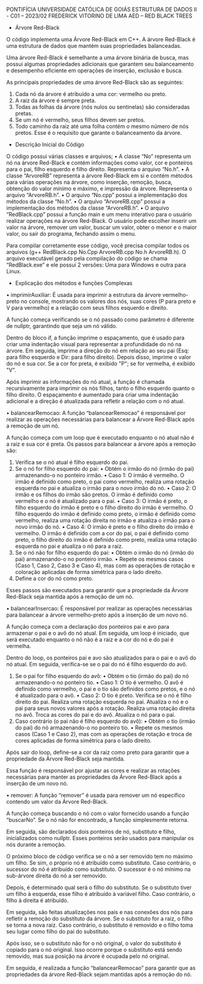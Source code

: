 PONTIFÍCIA UNIVERSIDADE CATÓLICA DE GOIÁS
ESTRUTURA DE DADOS II - C01 – 2023/02
FREDERICK VITORINO DE LIMA
AED – RED BLACK TREES

- Árvore Red-Black

O código implementa uma Árvore Red-Black em C++. A árvore Red-Black é uma estrutura de dados que mantém suas propriedades balanceadas.

Uma árvore Red-Black é semelhante a uma árvore binária de busca, mas possui algumas propriedades adicionais que garantem seu balanceamento e desempenho eficiente em operações de inserção, exclusão e busca.

As principais propriedades de uma árvore Red-Black são as seguintes:

1.	Cada nó da árvore é atribuído a uma cor: vermelho ou preto.
2.	A raiz da árvore é sempre preta.
3.	Todas as folhas da árvore (nós nulos ou sentinelas) são consideradas pretas.
4.	Se um nó é vermelho, seus filhos devem ser pretos.
5.	Todo caminho da raiz até uma folha contém o mesmo número de nós pretos. Esse é o requisito que garante o balanceamento da árvore.

- Descrição Inicial do Código

O código possui várias classes e arquivos; 
•	A classe “No” representa um nó na árvore Red-Black e contém informações como valor, cor e ponteiros para o pai, filho esquerdo e filho direito. Representa o arquivo “No.h”.
•	A classe “ArvoreRB” representa a árvore Red-Black em si e contém métodos para várias operações na árvore, como inserção, remoção, busca, obtenção do valor mínimo e máximo, e impressão da árvore. Representa o arquivo “ArvoreRB.h”.
•	O arquivo “No.cpp” possui a implementação dos métodos da classe “No.h”.
•	O arquivo “ArvoreRB.cpp” possui a implementação dos métodos da classe “ArvoreRB.h”.
•	O arquivo “RedBlack.cpp” possui a função main e um menu interativo para o usuário realizar operações na árvore Red-Black. O usuário pode escolher inserir um valor na árvore, remover um valor, buscar um valor, obter o menor e o maior valor, ou sair do programa, fechando assim o menu.

Para compilar corretamente esse código, você precisa compilar todos os arquivos (g++ RedBlack.cpp No.Cpp ArvoreRB.cpp No.h ArvoreRB.h). O arquivo executável gerado pela compilação do código se chama “RedBlack.exe” e ele possui 2 versões: Uma para Windows e outra para Linux.

- Explicação dos métodos e funções Complexas

• imprimirAuxiliar: É usada para imprimir a estrutura da árvore vermelho-preto no console, mostrando os valores dos nós, suas cores (P para preto e V para vermelho) e a relação com seus filhos esquerdo e direito.

A função começa verificando se o nó passado como parâmetro é diferente de nullptr, garantindo que seja um nó válido. 

Dentro do bloco if, a função imprime o espaçamento, que é usado para criar uma indentação visual para representar a profundidade do nó na árvore. Em seguida, imprime a direção do nó em relação ao seu pai (Esq: para filho esquerdo e Dir: para filho direito). Depois disso, imprime o valor do nó e sua cor. Se a cor for preta, é exibido "P"; se for vermelha, é exibido "V". 

Após imprimir as informações do nó atual, a função é chamada recursivamente para imprimir os nós filhos, tanto o filho esquerdo quanto o filho direito. O espaçamento é aumentado para criar uma indentação adicional e a direção é atualizada para refletir a relação com o nó atual.

• balancearRemocao: A função “balancearRemocao” é responsável por realizar as operações necessárias para balancear a Árvore Red-Black após a remoção de um nó.

A função começa com um loop que é executado enquanto o nó atual não é a raiz e sua cor é preta. Os passos para balancear a árvore após a remoção são:

1.	Verifica se o nó atual é filho esquerdo do pai.
2.	Se o nó for filho esquerdo do pai:
•	Obtém o irmão do nó (irmão do pai) armazenando-o no ponteiro irmão.
•	Caso 1: O irmão é vermelho.
O irmão é definido como preto, o pai como vermelho, realiza uma rotação esquerda no pai e atualiza o irmão para o novo irmão do nó.
•	Caso 2: O irmão e os filhos do irmão são pretos.
O irmão é definido como vermelho e o nó é atualizado para o pai.
•	Caso 3: O irmão é preto, o filho esquerdo do irmão é preto e o filho direito do irmão é vermelho.
O filho esquerdo do irmão é definido como preto, o irmão é definido como vermelho, realiza uma rotação direita no irmão e atualiza o irmão para o novo irmão do nó.
•	Caso 4: O irmão é preto e o filho direito do irmão é vermelho.
O irmão é definido com a cor do pai, o pai é definido como preto, o filho direito do irmão é definido como preto, realiza uma rotação esquerda no pai e atualiza o nó para a raiz.
3.	Se o nó não for filho esquerdo do pai:
•	Obtém o irmão do nó (irmão do pai) armazenando-o no ponteiro irmão.
•	Repete os mesmos casos (Caso 1, Caso 2, Caso 3 e Caso 4), mas com as operações de rotação e coloração aplicadas de forma simétrica para o lado direito.
4.	Define a cor do nó como preto.

Esses passos são executados para garantir que a propriedade da Árvore Red-Black seja mantida após a remoção de um nó.

• balancearInsercao: É responsável por realizar as operações necessárias para balancear a árvore vermelho-preto após a inserção de um novo nó.

A função começa com a declaração dos ponteiros pai e avo para armazenar o pai e o avô do nó atual. Em seguida, um loop é iniciado, que será executado enquanto o nó não é a raiz e a cor do nó e do pai é vermelha.

Dentro do loop, os ponteiros pai e avo são atualizados para o pai e o avô do nó atual. Em seguida, verifica-se se o pai do nó é filho esquerdo do avô.

1.	Se o pai for filho esquerdo do avô:
•	Obtém o tio (irmão do pai) do nó armazenando-o no ponteiro tio.
•	Caso 1: O tio é vermelho.
O avô é definido como vermelho, o pai e o tio são definidos como pretos, e o nó é atualizado para o avô.
•	Caso 2: O tio é preto.
Verifica se o nó é filho direito do pai.
Realiza uma rotação esquerda no pai.
Atualiza o nó e o pai para seus novos valores após a rotação.
      Realiza uma rotação direita no avô.
      Troca as cores do pai e do avô.
      Atualiza o nó para o pai.
2.	Caso contrário (o pai não é filho esquerdo do avô):
•	Obtém o tio (irmão do pai) do nó armazenando-o no ponteiro tio.
•	Repete os mesmos casos (Caso 1 e Caso 2), mas com as operações de rotação e troca de cores aplicadas de forma simétrica para o lado direito.

Após sair do loop, define-se a cor da raiz como preto para garantir que a propriedade da Árvore Red-Black seja mantida.

Essa função é responsável por ajustar as cores e realizar as rotações necessárias para manter as propriedades da Árvore Red-Black após a inserção de um novo nó.

• remover: A função “remover” é usada para remover um nó específico contendo um valor da Árvore Red-Black.

A função começa buscando o nó com o valor fornecido usando a função “buscarNo”. Se o nó não for encontrado, a função simplesmente retorna.

Em seguida, são declarados dois ponteiros de nó, substituto e filho, inicializados como nullptr. Esses ponteiros serão usados para manipular os nós durante a remoção.

O próximo bloco de código verifica se o nó a ser removido tem no máximo um filho. Se sim, o próprio nó é atribuído como substituto. Caso contrário, o sucessor do nó é atribuído como substituto. O sucessor é o nó mínimo na sub-árvore direita do nó a ser removido.

Depois, é determinado qual será o filho do substituto. Se o substituto tiver um filho à esquerda, esse filho é atribuído à variável filho. Caso contrário, o filho à direita é atribuído.

Em seguida, são feitas atualizações nos pais e nas conexões dos nós para refletir a remoção do substituto da árvore. Se o substituto for a raiz, o filho se torna a nova raiz. Caso contrário, o substituto é removido e o filho toma seu lugar como filho do pai do substituto.

Após isso, se o substituto não for o nó original, o valor do substituto é copiado para o nó original. Isso ocorre porque o substituto está sendo removido, mas sua posição na árvore é ocupada pelo nó original.

Em seguida, é realizada a função “balancearRemocao” para garantir que as propriedades da árvore Red-Black sejam mantidas após a remoção do nó.
